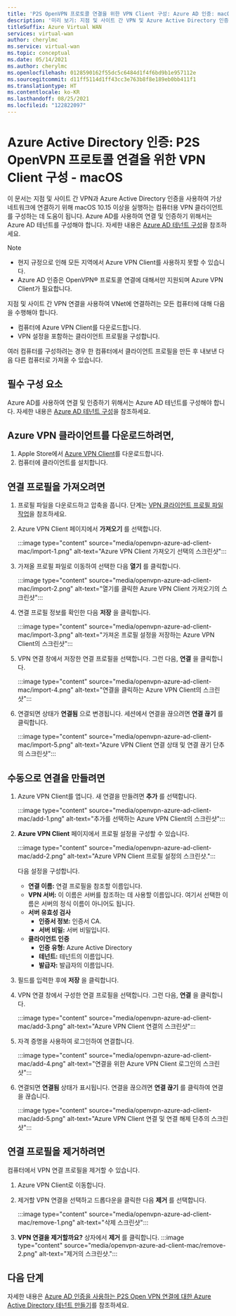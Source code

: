 ```yaml
---
title: 'P2S OpenVPN 프로토콜 연결을 위한 VPN Client 구성: Azure AD 인증: macOS: 미리 보기'
description: '미리 보기: 지점 및 사이트 간 VPN 및 Azure Active Directory 인증을 사용하여 Virtual Network에 연결하도록 macOS VPN Client를 구성하는 방법을 알아봅니다.'
titleSuffix: Azure Virtual WAN
services: virtual-wan
author: cherylmc
ms.service: virtual-wan
ms.topic: conceptual
ms.date: 05/14/2021
ms.author: cherylmc
ms.openlocfilehash: 0128590162f55dc5c6484d1f4f6bd9b1e957112e
ms.sourcegitcommit: d11ff5114d1ff43cc3e763b8f8e189eb0bb411f1
ms.translationtype: HT
ms.contentlocale: ko-KR
ms.lasthandoff: 08/25/2021
ms.locfileid: "122822097"
---
```

# <a name="azure-active-directory-authentication-configure-vpn-clients-for-p2s-openvpn-protocol-connections---macos"></a>Azure Active Directory 인증: P2S OpenVPN 프로토콜 연결을 위한 VPN Client 구성 - macOS

이 문서는 지점 및 사이트 간 VPN과 Azure Active Directory 인증을 사용하여 가상 네트워크에 연결하기 위해 macOS 10.15 이상을 실행하는 컴퓨터용 VPN 클라이언트를 구성하는 데 도움이 됩니다. Azure AD를 사용하여 연결 및 인증하기 위해서는 Azure AD 테넌트를 구성해야 합니다. 자세한 내용은 [Azure AD 테넌트 구성](openvpn-azure-ad-tenant.md)을 참조하세요.

> [!NOTE]
> * 현지 규정으로 인해 모든 지역에서 Azure VPN Client를 사용하지 못할 수 있습니다.
> * Azure AD 인증은 OpenVPN® 프로토콜 연결에 대해서만 지원되며 Azure VPN Client가 필요합니다.
>

지점 및 사이트 간 VPN 연결을 사용하여 VNet에 연결하려는 모든 컴퓨터에 대해 다음을 수행해야 합니다.
 
* 컴퓨터에 Azure VPN Client를 다운로드합니다.
* VPN 설정을 포함하는 클라이언트 프로필을 구성합니다. 

여러 컴퓨터를 구성하려는 경우 한 컴퓨터에서 클라이언트 프로필을 만든 후 내보낸 다음 다른 컴퓨터로 가져올 수 있습니다.

## <a name="prerequisites"></a>필수 구성 요소

Azure AD를 사용하여 연결 및 인증하기 위해서는 Azure AD 테넌트를 구성해야 합니다. 자세한 내용은 [Azure AD 테넌트 구성](openvpn-azure-ad-tenant.md)을 참조하세요.

## <a name="to-download-the-azure-vpn-client"></a><a name="download"></a>Azure VPN 클라이언트를 다운로드하려면,

1. Apple Store에서 [Azure VPN Client](https://apps.apple.com/us/app/azure-vpn-client/id1553936137)를 다운로드합니다.
1. 컴퓨터에 클라이언트를 설치합니다.

## <a name="to-import-a-connection-profile"></a><a name="import"></a>연결 프로필을 가져오려면

1. 프로필 파일을 다운로드하고 압축을 풉니다. 단계는 [VPN 클라이언트 프로필 파일 작업](about-vpn-profile-download.md)을 참조하세요.
1. Azure VPN Client 페이지에서 **가져오기** 를 선택합니다.

   :::image type="content" source="media/openvpn-azure-ad-client-mac/import-1.png" alt-text="Azure VPN Client 가져오기 선택의 스크린샷":::
1. 가져올 프로필 파일로 이동하여 선택한 다음 **열기** 를 클릭합니다.

   :::image type="content" source="media/openvpn-azure-ad-client-mac/import-2.png" alt-text="열기를 클릭한 Azure VPN Client 가져오기의 스크린샷":::
1. 연결 프로필 정보를 확인한 다음 **저장** 을 클릭합니다.

   :::image type="content" source="media/openvpn-azure-ad-client-mac/import-3.png" alt-text="가져온 프로필 설정을 저장하는 Azure VPN Client의 스크린샷":::
1. VPN 연결 창에서 저장한 연결 프로필을 선택합니다. 그런 다음, **연결** 을 클릭합니다.

   :::image type="content" source="media/openvpn-azure-ad-client-mac/import-4.png" alt-text="연결을 클릭하는 Azure VPN Client의 스크린샷":::
1. 연결되면 상태가 **연결됨** 으로 변경됩니다. 세션에서 연결을 끊으려면 **연결 끊기** 를 클릭합니다.

   :::image type="content" source="media/openvpn-azure-ad-client-mac/import-5.png" alt-text="Azure VPN Client 연결 상태 및 연결 끊기 단추의 스크린샷":::

## <a name="to-create-a-connection-manually"></a><a name="manual"></a> 수동으로 연결을 만들려면

1. Azure VPN Client를 엽니다. 새 연결을 만들려면 **추가** 를 선택합니다.

   :::image type="content" source="media/openvpn-azure-ad-client-mac/add-1.png" alt-text="추가를 선택하는 Azure VPN Client의 스크린샷":::

1. **Azure VPN Client** 페이지에서 프로필 설정을 구성할 수 있습니다.

   :::image type="content" source="media/openvpn-azure-ad-client-mac/add-2.png" alt-text="Azure VPN Client 프로필 설정의 스크린샷.":::

   다음 설정을 구성합니다.

   * **연결 이름:** 연결 프로필을 참조할 이름입니다.
   * **VPN 서버:** 이 이름은 서버를 참조하는 데 사용할 이름입니다. 여기서 선택한 이름은 서버의 정식 이름이 아니어도 됩니다.
   * **서버 유효성 검사**
     * **인증서 정보:** 인증서 CA.
     * **서버 비밀:** 서버 비밀입니다.
   * **클라이언트 인증**
     * **인증 유형:** Azure Active Directory
     * **테넌트:** 테넌트의 이름입니다.
     * **발급자:** 발급자의 이름입니다.
1. 필드를 입력한 후에 **저장** 을 클릭합니다.
1. VPN 연결 창에서 구성한 연결 프로필을 선택합니다. 그런 다음, **연결** 을 클릭합니다.

   :::image type="content" source="media/openvpn-azure-ad-client-mac/add-3.png" alt-text="Azure VPN Client 연결의 스크린샷":::
1. 자격 증명을 사용하여 로그인하여 연결합니다.

   :::image type="content" source="media/openvpn-azure-ad-client-mac/add-4.png" alt-text="연결을 위한 Azure VPN Client 로그인의 스크린샷":::
1. 연결되면 **연결됨** 상태가 표시됩니다. 연결을 끊으려면 **연결 끊기** 를 클릭하여 연결을 끊습니다.

   :::image type="content" source="media/openvpn-azure-ad-client-mac/add-5.png" alt-text="Azure VPN Client 연결 및 연결 해제 단추의 스크린샷":::

## <a name="to-remove-a-connection-profile"></a><a name="remove"></a>연결 프로필을 제거하려면

컴퓨터에서 VPN 연결 프로필을 제거할 수 있습니다. 

1. Azure VPN Client로 이동합니다.
1. 제거할 VPN 연결을 선택하고 드롭다운을 클릭한 다음 **제거** 를 선택합니다.

   :::image type="content" source="media/openvpn-azure-ad-client-mac/remove-1.png" alt-text="삭제 스크린샷":::
1. **VPN 연결을 제거할까요?** 상자에서 **제거** 를 클릭합니다.
   :::image type="content" source="media/openvpn-azure-ad-client-mac/remove-2.png" alt-text="제거의 스크린샷.":::

## <a name="next-steps"></a>다음 단계

자세한 내용은 [Azure AD 인증을 사용하는 P2S Open VPN 연결에 대한 Azure Active Directory 테넌트 만들기](openvpn-azure-ad-tenant.md)를 참조하세요.
